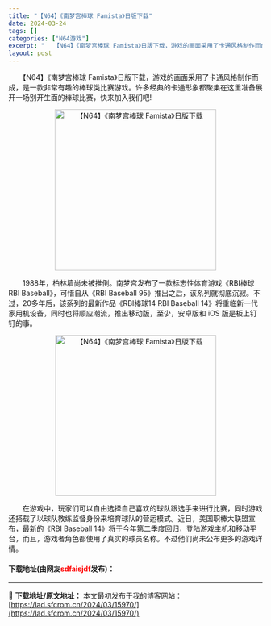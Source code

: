 ```yaml
---
title: "【N64】《南梦宫棒球 Famista》日版下载"
date: 2024-03-24
tags: []
categories: ["N64游戏"]
excerpt: "　　【N64】《南梦宫棒球 Famista》日版下载，游戏的画面采用了卡通风格制作而成，是一款非常有趣的棒球类比赛游戏。许多经典的卡通形象都聚集在这里准备展开一场别开生面的棒球比赛，快来加入我们吧! 　　1988年，柏林墙尚未被推倒。南梦宫发布了一款标志性体育游戏《RBI棒球 RBI Basebal&hellip;"
layout: post
---
```


 <p>　　【N64】《南梦宫棒球 Famista》日版下载，游戏的画面采用了卡通风格制作而成，是一款非常有趣的棒球类比赛游戏。许多经典的卡通形象都聚集在这里准备展开一场别开生面的棒球比赛，快来加入我们吧!</p> <p align="center"><img align="" border="0" src="https://lad.sfcrom.cn/wp-content/uploads/2024/03/20240324_66003b9864eda.png" width="320" alt="【N64】《南梦宫棒球 Famista》日版下载" /></p> <p>　　1988年，柏林墙尚未被推倒。南梦宫发布了一款标志性体育游戏《RBI棒球 RBI Baseball》，可惜自从《RBI Baseball 95》推出之后，该系列就彻底沉寂。不过，20多年后，该系列的最新作品《RBI棒球14 RBI Baseball 14》将重临新一代家用机设备，同时也将顺应潮流，推出移动版，至少，安卓版和 iOS 版是板上钉钉的事。</p> <p align="center"><img align="" border="0" src="https://lad.sfcrom.cn/wp-content/uploads/2024/03/20240324_66003b99dee92.png" width="319" alt="【N64】《南梦宫棒球 Famista》日版下载" /></p> <p>　　在游戏中，玩家们可以自由选择自己喜欢的球队跟选手来进行比赛，同时游戏还搭载了以球队教练监督身份来培育球队的营运模式。近日，美国职棒大联盟宣布，最新的《RBI Baseball 14》将于今年第二季度回归，登陆游戏主机和移动平台，而且，游戏者角色都使用了真实的球员名称。不过他们尚未公布更多的游戏详情。</p> <p><h4>下载地址(由网友<font color="red">sdfaisjdf</font>发布)：</h4></p> 

---
📖 **下载地址/原文地址：** 本文最初发布于我的博客网站：[https://lad.sfcrom.cn/2024/03/15970/](https://lad.sfcrom.cn/2024/03/15970/)
